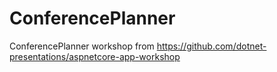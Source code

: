 # ConferencePlanner
ConferencePlanner workshop from https://github.com/dotnet-presentations/aspnetcore-app-workshop
